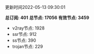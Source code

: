 更新时间2022-05-13 09:30:01

**总订阅: 401**
**总节点: 17056**
**有效节点: 3459**
- v2ray节点: 1928
- ssr节点: 912
- ss节点: 390
- trojan节点: 229

